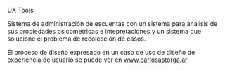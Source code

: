UX Tools

Sistema de administración de escuentas con un sistema para analisis de sus propiedades psicometricas e intepretaciones y un sistema que solucione el problema de recolección de casos.

El proceso de diseño expresado en un caso de uso de diseño de experiencia de usuario se puede ver en www.carlosastorga.ar 

